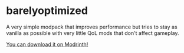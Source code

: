 # barelyoptimized
A very simple modpack that improves performance but tries to stay as vanilla as possible with very little QoL mods that don't affect gameplay.

[You can download it on Modrinth!](https://modrinth.com/modpack/barelyoptimized)
